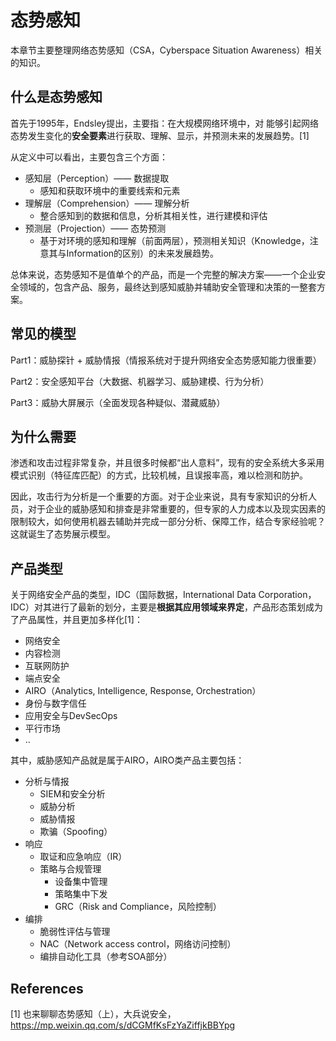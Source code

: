 # 态势感知

本章节主要整理网络态势感知（CSA，Cyberspace Situation Awareness）相关的知识。



## 什么是态势感知

首先于1995年，Endsley提出，主要指：在大规模网络环境中，对 能够引起网络态势发生变化的**安全要素**进行获取、理解、显示，并预测未来的发展趋势。[1]

从定义中可以看出，主要包含三个方面：

- 感知层（Perception）—— 数据提取
    - 感知和获取环境中的重要线索和元素
- 理解层（Comprehension）—— 理解分析
    - 整合感知到的数据和信息，分析其相关性，进行建模和评估
- 预测层（Projection）—— 态势预测
    - 基于对环境的感知和理解（前面两层），预测相关知识（Knowledge，注意其与Information的区别）的未来发展趋势。

总体来说，态势感知不是值单个的产品，而是一个完整的解决方案——一个企业安全领域的，包含产品、服务，最终达到感知威胁并辅助安全管理和决策的一整套方案。

## 常见的模型

Part1：威胁探针 + 威胁情报（情报系统对于提升网络安全态势感知能力很重要）

Part2：安全感知平台（大数据、机器学习、威胁建模、行为分析）

Part3：威胁大屏展示（全面发现各种疑似、潜藏威胁）



## 为什么需要

渗透和攻击过程非常复杂，并且很多时候都“出人意料”，现有的安全系统大多采用模式识别（特征库匹配）的方式，比较机械，且误报率高，难以检测和防护。

因此，攻击行为分析是一个重要的方面。对于企业来说，具有专家知识的分析人员，对于企业的威胁感知和排查是非常重要的，但专家的人力成本以及现实因素的限制较大，如何使用机器去辅助并完成一部分分析、保障工作，结合专家经验呢？这就诞生了态势展示模型。



## 产品类型

关于网络安全产品的类型，IDC（国际数据，International Data Corporation，IDC）对其进行了最新的划分，主要是**根据其应用领域来界定**，产品形态策划成为了产品属性，并且更加多样化[1]：

- 网络安全
- 内容检测
- 互联网防护
- 端点安全
- AIRO（Analytics, Intelligence, Response, Orchestration）
- 身份与数字信任
- 应用安全与DevSecOps
- 平行市场
- ..

其中，威胁感知产品就是属于AIRO，AIRO类产品主要包括：

- 分析与情报
    - SIEM和安全分析
    - 威胁分析
    - 威胁情报
    - 欺骗（Spoofing）
- 响应
    - 取证和应急响应（IR）
    - 策略与合规管理
        - 设备集中管理
        - 策略集中下发
        - GRC（Risk and Compliance，风险控制）
- 编排
    - 脆弱性评估与管理
    - NAC（Network access control，网络访问控制）
    - 编排自动化工具（参考SOA部分）



## References

[1] 也来聊聊态势感知（上），大兵说安全，https://mp.weixin.qq.com/s/dCGMfKsFzYaZiffjkBBYpg